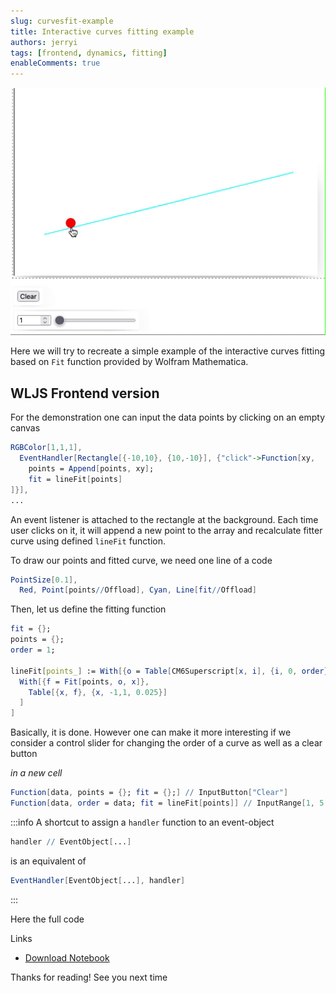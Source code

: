 ```yaml
---
slug: curvesfit-example
title: Interactive curves fitting example
authors: jerryi
tags: [frontend, dynamics, fitting]
enableComments: true
---
```








![](ezgif.com-video-to-gif-18.gif)


Here we will try to recreate a simple example of the interactive curves fitting based on `Fit` function provided by Wolfram Mathematica.
<!--truncate-->

## WLJS Frontend version

For the demonstration one can input the data points by clicking on an empty canvas

```mathematica
RGBColor[1,1,1],
  EventHandler[Rectangle[{-10,10}, {10,-10}], {"click"->Function[xy, 
    points = Append[points, xy]; 
    fit = lineFit[points]
]}],
...
```

An event listener is attached to the rectangle at the background. Each time user clicks on it, it will append a new point to the array and recalculate fitter curve using defined `lineFit` function.

To draw our points and fitted curve, we need one line of a code

```mathematica
PointSize[0.1],
  Red, Point[points//Offload], Cyan, Line[fit//Offload]
```

Then, let us define the fitting function

```mathematica
fit = {};
points = {};
order = 1;

lineFit[points_] := With[{o = Table[CM6Superscript[x, i], {i, 0, order}]},
  With[{f = Fit[points, o, x]}, 
    Table[{x, f}, {x, -1,1, 0.025}]
  ]
]
```

Basically,  it is done. However one can make it more interesting if we consider a control slider for changing the order of a curve as well as a clear button

*in a new cell*
```mathematica
Function[data, points = {}; fit = {};] // InputButton["Clear"]
Function[data, order = data; fit = lineFit[points]] // InputRange[1, 5, 1]
```

:::info
A shortcut to assign a `handler` function to an event-object 
```mathematica
handler // EventObject[...]
```
is an equivalent of
```mathematica
EventHandler[EventObject[...], handler]
```
:::

Here the full code



Links
- [Download Notebook](CurvesFit.wln)

Thanks for reading! See you next time
